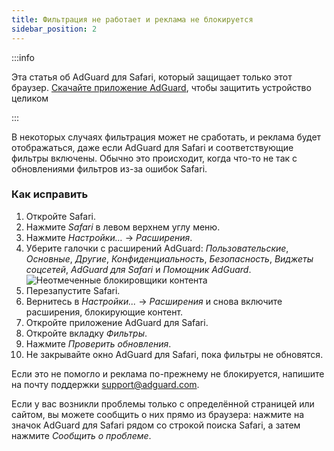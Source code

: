 ```yaml
---
title: Фильтрация не работает и реклама не блокируется
sidebar_position: 2
---
```


:::info

Эта статья об AdGuard для Safari, который защищает только этот браузер. [Скачайте приложение AdGuard](https://agrd.io/download-kb-adblock), чтобы защитить устройство целиком

:::

В некоторых случаях фильтрация может не сработать, и реклама будет отображаться, даже если AdGuard для Safari и соответствующие фильтры включены. Обычно это происходит, когда что-то не так с обновлениями фильтров из-за ошибок Safari.

### Как исправить

1. Откройте Safari.
2. Нажмите _Safari_ в левом верхнем углу меню.
3. Нажмите _Настройки…_ → _Расширения_.
4. Уберите галочки с расширений AdGuard: _Пользовательские_, _Основные_, _Другие_, _Конфиденциальность_, _Безопасность_, _Виджеты соцсетей_, _AdGuard для Safari_ и _Помощник AdGuard_.
 ![Неотмеченные блокировщики контента](https://cdn.adtidy.org/content/Kb/ad_blocker/safari/adg-safari-unchecked-cbs.png)
5. Перезапустите Safari.
6. Вернитесь в _Настройки..._ → _Расширения_ и снова включите расширения, блокирующие контент.
7. Откройте приложение AdGuard для Safari.
8. Откройте вкладку _Фильтры_.
9. Нажмите _Проверить обновления_.
10. Не закрывайте окно AdGuard для Safari, пока фильтры не обновятся.

Если это не помогло и реклама по-прежнему не блокируется, напишите на почту поддержки support@adguard.com.

Если у вас возникли проблемы только с определённой страницей или сайтом, вы можете сообщить о них прямо из браузера: нажмите на значок AdGuard для Safari рядом со строкой поиска Safari, а затем нажмите _Сообщить о проблеме_.
